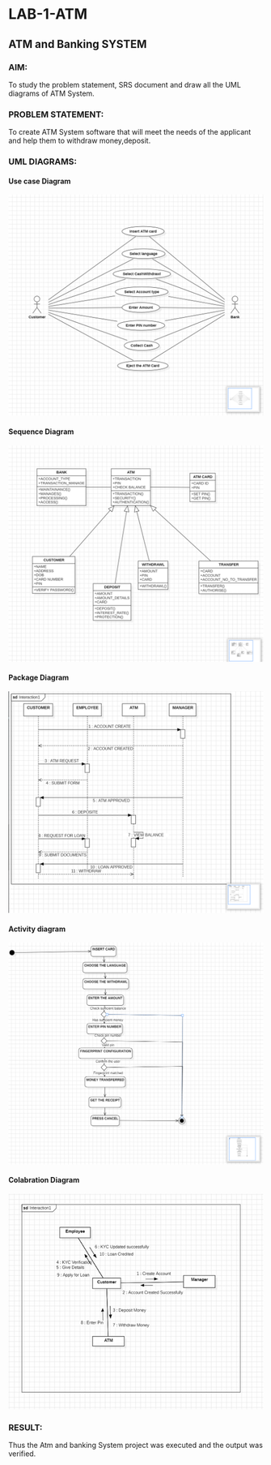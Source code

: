 # LAB-1-ATM
## ATM and Banking SYSTEM
### AIM: 
To study the problem statement, SRS document and draw all the UML diagrams of ATM
System.
### PROBLEM STATEMENT:
To create ATM System software that will meet the needs of the applicant and help them
to withdraw money,deposit.
### UML DIAGRAMS:
#### Use case Diagram
![output](image.png)
#### Sequence Diagram
![output](image-1.png)
#### Package Diagram
![output](image-2.png)
#### Activity diagram
![alt text](image-3.png)
#### Colabration Diagram
![alt text](image-4.png)




### RESULT: 
Thus the Atm and banking System project was executed and the output was verified.
